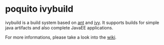 # poquito ivybuild

ivybuild is a build system based on [ant](http://ant.apache.org/) and [ivy](http://ant.apache.org/ivy/). It supports builds for simple java artifacts and also complete JavaEE applications.


For more informations, please take a look into the [wiki](https://github.com/poquito/ivybuild/wiki).
